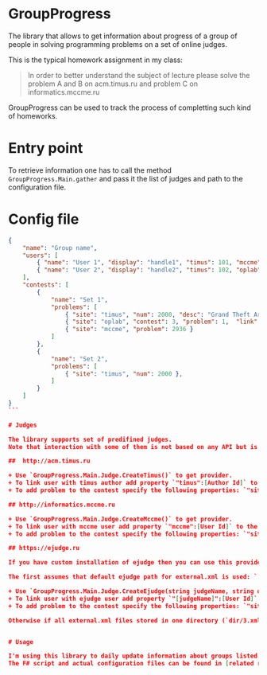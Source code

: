# GroupProgress

The library that allows to get information about progress of a group of
people in solving programming problems on a set of online judges.

This is the typical homework assignment in my class:

> In order to better understand the subject of lecture
> please solve the problem A and B on acm.timus.ru and problem C on informatics.mccme.ru

GroupProgress can be used to track the process of completting such kind of homeworks.

# Entry point

To retrieve information one has to call the method `GroupProgress.Main.gather` and pass it the list of judges and path to the configuration file.

# Config file

````JSON
{
    "name": "Group name",
    "users": [
        { "name": "User 1", "display": "handle1", "timus": 101, "mccme": 12345},
        { "name": "User 2", "display": "handle2", "timus": 102, "oplab": 999},
    ],
    "contests": [
        {
            "name": "Set 1",
            "problems": [
                { "site": "timus", "num": 2000, "desc": "Grand Theft Array V" },
                { "site": "oplab", "contest": 3, "problem": 1,  "link": "http://ejudge.oplab.org/01-firststeps/statements.html", "desc": "Hello, world!" },
                { "site": "mccme", "problem": 2936 }
            ]
        },
        {
            "name": "Set 2",
            "problems": [
                { "site": "timus", "num": 2000 },
            ]
        }
    ]
}
```

# Judges

The library supports set of predifined judges.
Note that interaction with some of them is not based on any API but is a process of sending HTTP GET requests and parsing raw HTML. It means that this interaction will fail when judge owners change format of pages.

##  http://acm.timus.ru

+ Use `GroupProgress.Main.Judge.CreateTimus()` to get provider.
+ To link user with timus author add property `"timus":[Author Id]` to the user description.
+ To add problem to the contest specify the following properties: `"site":"timus", "num":[Problem Id], "desc":[Optional problem description]`.

## http://informatics.mccme.ru

+ Use `GroupProgress.Main.Judge.CreateMccme()` to get provider.
+ To link user with mccme user add property `"mccme":[User Id]` to the user description.
+ To add problem to the contest specify the following properties: `"site":"mccme", "problem":[Problem Id], "desc":[Optional problem description]`.

## https://ejudge.ru

If you have custom installation of ejudge then you can use this provider. It gets data from external.xml files stored on local file system and you have two options.

The first assumes that default ejudge path for external.xml is used: `[dir]/000043/var/status/dir/external.xml`. In this case

+ Use `GroupProgress.Main.Judge.CreateEjudge(string judgeName, string dir)` to get provider.
+ To link user with ejudge user add property `"[judgeName]":[User Id]` to the user description.
+ To add problem to the contest specify the following properties: `"site":"[judgeName]", "contest":[Contest Id], "problem":[Problem Id], "desc":[Optional problem description], "link":[Optional link to the problem statement]`.

Otherwise if all external.xml files stored in one directory (`dir/3.xml, dir/7.xml, dir/43.xml`) then use second option to get provider. That is `GroupProgress.Main.Judge.CreateLocalEjudge(string judgeName, string dir)`.


# Usage

I'm using this library to daily update information about groups listed on the page http://school.oplab.org/groups.html.
The F# script and actual configuration files can be found in [related repository](https://github.com/opestov/school.oplab.org/tree/master/bricks/groups)
